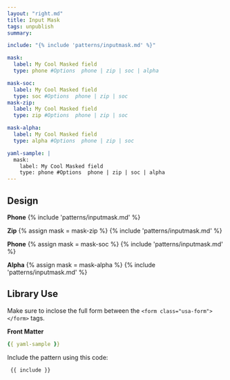 ```yaml
---
layout: "right.md"
title: Input Mask
tags: unpublish
summary:

include: "{% include 'patterns/inputmask.md' %}"

mask:
  label: My Cool Masked field
  type: phone #Options  phone | zip | soc | alpha

mask-soc:
  label: My Cool Masked field
  type: soc #Options  phone | zip | soc 
mask-zip:
  label: My Cool Masked field
  type: zip #Options  phone | zip | soc 

mask-alpha:
  label: My Cool Masked field
  type: alpha #Options  phone | zip | soc 

yaml-sample: |
  mask:
    label: My Cool Masked field
    type: phone #Options  phone | zip | soc | alpha
---
```


## Design

**Phone**
{% include 'patterns/inputmask.md' %}

**Zip**
{% assign mask = mask-zip %}
{% include 'patterns/inputmask.md' %}

**Phone**
{% assign mask = mask-soc %}
{% include 'patterns/inputmask.md' %}

**Alpha**
{% assign mask = mask-alpha %}
{% include 'patterns/inputmask.md' %}

## Library Use
Make sure to inclose the full form between the `<form class="usa-form"> </form>` tags.


**Front Matter**
``` yml
{{ yaml-sample }}
```

Include the pattern using this code:

``` markdown
 {{ include }}